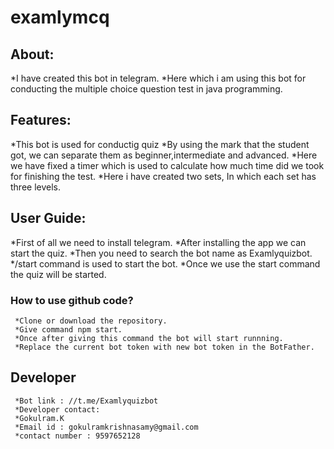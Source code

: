 # examlymcq
## About:
*I have created this bot in telegram.
*Here which i am using this bot for conducting the multiple choice question test in java programming.

## Features:
*This bot is used for conductig quiz
*By using the mark that the student got, we can separate them as beginner,intermediate and advanced.
*Here we have fixed a timer which is used to calculate how much time did we took for finishing the test.
*Here i have created two sets, In which each set has three levels.
   
## User Guide:
*First of all we need to install telegram.
*After installing the app we can start the quiz.
*Then you need to search the bot name as Examlyquizbot.
*/start command is used to start the bot.
*Once we use the start command the quiz will be started.
  
  ### How to use github code?
     *Clone or download the repository.
     *Give command npm start.
     *Once after giving this command the bot will start runnning.
     *Replace the current bot token with new bot token in the BotFather.
  
  ## Developer
     *Bot link : //t.me/Examlyquizbot
     *Developer contact:
     *Gokulram.K
     *Email id : gokulramkrishnasamy@gmail.com
     *contact number : 9597652128
